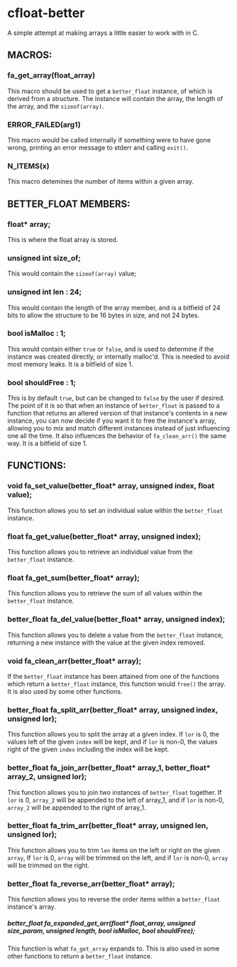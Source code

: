 # cfloat-better
A simple attempt at making arrays a little easier to work with in C. 

## MACROS:

### fa_get_array(float_array)
  This macro should be used to get a `better_float` instance, of which is derived from a structure.
  The instance will contain the array, the length of the array, and the `sizeof(array)`.

### ERROR_FAILED(arg1)
  This macro would be called internally if something were to have gone wrong, 
  printing an error message to stderr and calling `exit()`.

### N_ITEMS(x)
  This macro detemines the number of items within a given array.


## BETTER_FLOAT MEMBERS:

### float* array;
  This is where the float array is stored.
  
### unsigned int size_of;
  This would contain the `sizeof(array)` value;
  
### unsigned int len : 24;
  This would contain the length of the array member, 
  and is a bitfield of 24 bits to allow the structure to be 16 bytes in size, and not 24 bytes.

### bool isMalloc : 1;
  This would contain either `true` or `false`, and is used to determine if the instance was created directly, or internally malloc'd. This is needed to avoid most memory leaks.
  It is a bitfield of size 1.

### bool shouldFree : 1;
  This is by default `true`, but can be changed to `false` by the user if desired.
  The point of it is so that when an instance of `better_float` is passed to a function that returns an altered version of that instance's contents in a new instance, you can now decide if you want it to free the instance's array, allowing you to mix and match different instances instead of just influencing one all the time. It also influences the behavior of `fa_clean_arr()` the same way.
  It is a bitfield of size 1.

## FUNCTIONS:

### void fa_set_value(better_float* array, unsigned index, float value);
  This function allows you to set an individual value within the `better_float` instance.
  
### float fa_get_value(better_float* array, unsigned index);
  This function allows you to retrieve an individual value from the `better_float` instance.

### float fa_get_sum(better_float* array);
  This function allows you to retrieve the sum of all values within the `better_float` instance.

### better_float fa_del_value(better_float* array, unsigned index);
  This function allows you to delete a value from the `better_float` instance,
  returning a new instance with the value at the given index removed.
  
### void fa_clean_arr(better_float* array);
  If the `better_float` instance has been attained from one of the functions which return a `better_float` instance,
  this function would `free()` the array. It is also used by some other functions.
  
### better_float fa_split_arr(better_float* array, unsigned index, unsigned lor);
  This function allows you to split the array at a given index.
  If `lor` is 0, the values left of the given `index` will be kept,
  and if `lor` is non-0, the values right of the given `index` including the index will be kept.
  
### better_float fa_join_arr(better_float* array_1, better_float* array_2, unsigned lor);
  This function allows you to join two instances of `better_float` together.
  If `lor` is 0, `array_2` will be appended to the left of array_1,
  and if `lor` is non-0, `array_2` will be appended to the right of array_1.

### better_float fa_trim_arr(better_float* array, unsigned len, unsigned lor);
  This function allows you to trim `len` items on the left or right on the given `array`,
  If `lor` is 0, `array` will be trimmed on the left,
  and if `lor` is non-0, `array` will be trimmed on the right.

### better_float fa_reverse_arr(better_float* array);
  This function allows you to reverse the order items within a `better_float` instance's array.

##### better_float fa_expanded_get_arr(float* float_array, unsigned size_param, unsigned length, bool isMalloc, bool shouldFree);
  This function is what `fa_get_array` expands to. This is also used in some other functions to return a `better_float` instance.

